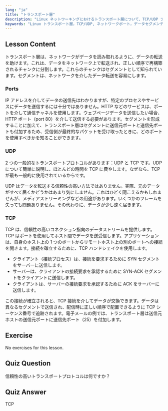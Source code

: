 ```yaml
---
lang: "ja"
title: "トランスポート層"
description: "Linux ネットワーキングにおけるトランスポート層について、TCP/UDP プロトコル、ポート、データセグメンテーションを含めて学びます。データがどのように信頼性高く転送されるかを理解します。"
keywords: "Linux トランスポート層，TCP/UDP, ネットワークポート，データセグメンテーション，Linux ネットワーキング，初心者向けチュートリアル，ネットワークプロトコル"
---
```


## Lesson Content

トランスポート層は、ネットワークがデータを読み取れるように、データの転送を助けます。これは、データをネットワーク上で転送され、正しい順序で再構築されるチャンクに分割します。これらのチャンクはセグメントとして知られています。セグメントは、ネットワークを介したデータ転送を容易にします。

### Ports

IP アドレスを介してデータの送信先はわかりますが、特定のプロセスやサービスにデータを送信するには十分ではありません。HTTP などのサービスは、ポートを介して通信チャネルを使用します。ウェブページデータを送信したい場合、HTTP ポート（port 80）を介して送信する必要があります。セグメントを形成することに加えて、トランスポート層はセグメントに送信元ポートと送信先ポートも付加するため、受信側が最終的なパケットを受け取ったときに、どのポートを使用すべきかを知ることができます。

### UDP

2 つの一般的なトランスポートプロトコルがあります：UDP と TCP です。UDP について簡単に説明し、ほとんどの時間を TCP に費やします。なぜなら、TCP が最も一般的に使用されているからです。

UDP はデータを転送する信頼性の高い方法ではありません。実際、元のデータがすべて届くかどうかはあまり気にしません。これはひどく聞こえるかもしれませんが、メディアストリーミングなどの用途があります。いくつかのフレームを失っても問題ありません。その代わりに、データが少し速く届きます。

### TCP

TCP は、信頼性の高いコネクション指向のデータストリームを提供します。TCP はポートを使用してホスト間でデータを送受信します。アプリケーションは、自身のホスト上の 1 つのポートからリモートホスト上の別のポートへの接続を開きます。接続を確立するために、TCP ハンドシェイクを使用します。

- クライアント（接続プロセス）は、接続を要求するために SYN セグメントをサーバーに送信します。
- サーバーは、クライアントの接続要求を承認するために SYN-ACK セグメントをクライアントに送信します。
- クライアントは、サーバーの接続要求を承認するために ACK をサーバーに送信します。

この接続が確立されると、TCP 接続を介してデータが交換できます。データは異なるセグメントで送信され、配信時に正しい順序で配置できるように TCP シーケンス番号で追跡されます。電子メールの例では、トランスポート層は送信元ホストの送信元ポートに送信先ポート（25）を付加します。

## Exercise

No exercises for this lesson.

## Quiz Question

信頼性の高いトランスポートプロトコルは何ですか？

## Quiz Answer

TCP

